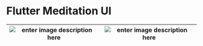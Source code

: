# Flutter Meditation UI


|![enter image description here](https://user-images.githubusercontent.com/57817746/161770916-77c85aa3-9df3-4d37-999c-1baa77b7ebba.png)|![enter image description here](<img width="508" alt="Captura de Tela 2022-04-05 às 10 58 03" src="https://user-images.githubusercontent.com/57817746/161771126-fdc2b493-db6c-4932-b53f-7f64cb33532b.png">)|
|--|--|

